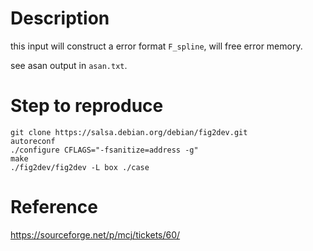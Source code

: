 # Description

this input will construct a error format ``F_spline``, will free error memory.

see asan output in ``asan.txt``.

# Step to reproduce

```
git clone https://salsa.debian.org/debian/fig2dev.git
autoreconf
./configure CFLAGS="-fsanitize=address -g"
make
./fig2dev/fig2dev -L box ./case
```
    
# Reference

https://sourceforge.net/p/mcj/tickets/60/

